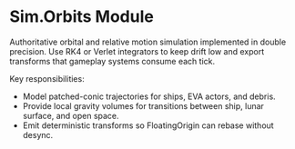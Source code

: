 # Sim.Orbits Module

Authoritative orbital and relative motion simulation implemented in double precision. Use RK4 or Verlet integrators to keep drift low and export transforms that gameplay systems consume each tick.

Key responsibilities:

- Model patched-conic trajectories for ships, EVA actors, and debris.
- Provide local gravity volumes for transitions between ship, lunar surface, and open space.
- Emit deterministic transforms so FloatingOrigin can rebase without desync.

